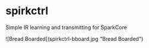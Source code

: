 spirkctrl
=========

Simple IR learning and transmitting for SparkCore

![Bread Boarded[(spirkctrl-bboard.jpg "Bread Boarded")
